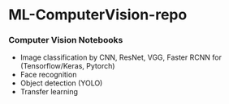 # ML-ComputerVision-repo

### Computer Vision Notebooks

- Image classification by CNN, ResNet, VGG, Faster RCNN for  (Tensorflow/Keras, Pytorch) 
- Face recognition
- Object detection (YOLO)
- Transfer learning 

